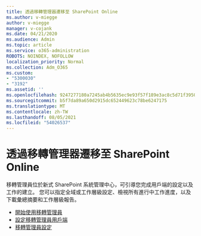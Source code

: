```yaml
---
title: 透過移轉管理器遷移至 SharePoint Online
ms.author: v-miegge
author: v-miegge
manager: v-cojank
ms.date: 04/21/2020
ms.audience: Admin
ms.topic: article
ms.service: o365-administration
ROBOTS: NOINDEX, NOFOLLOW
localization_priority: Normal
ms.collection: Adm_O365
ms.custom:
- "5300030"
- "3192"
ms.assetid: ''
ms.openlocfilehash: 9247277180a7245ab4b5635ec9e93f57f189e3ac8c5d71f39505616ff4cf0603
ms.sourcegitcommit: b5f7da89a650d2915dc652449623c78be6247175
ms.translationtype: MT
ms.contentlocale: zh-TW
ms.lasthandoff: 08/05/2021
ms.locfileid: "54026537"
---
```

# <a name="migrating-to-sharepoint-online-via-migration-manager"></a>透過移轉管理器遷移至 SharePoint Online

移轉管理員位於新式 SharePoint 系統管理中心，可引導您完成用戶端的設定以及工作的建立。 您可以指定全域或工作層級設定、檢視所有進行中工作進度，以及下載彙總摘要和工作層級報告。

* [開始使用移轉管理員](https://docs.microsoft.com/sharepointmigration/mm-get-started)
* [設定移轉管理員用戶端](https://docs.microsoft.com/sharepointmigration/mm-setup-clients)
* [移轉管理員設定](https://docs.microsoft.com/sharepointmigration/mm-settings)